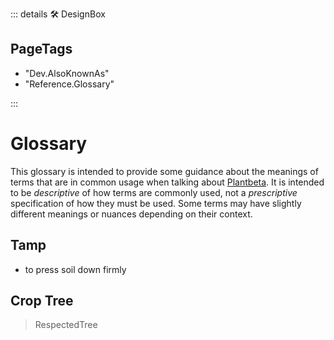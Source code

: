 ::: details 🛠 DesignBox

<h2>PageTags</h2>

- "Dev.AlsoKnownAs"
- "Reference.Glossary"

:::

# Glossary

This glossary is intended to provide some guidance about the meanings of terms that are in common usage when talking about [Plantbeta](/guide/What/WhatPlantbeta). It is intended to be *descriptive* of how terms are commonly used, not a *prescriptive* specification of how they must be used. Some terms may have slightly different meanings or nuances depending on their context.



## Tamp


- to press soil down firmly

## Crop Tree

> RespectedTree


